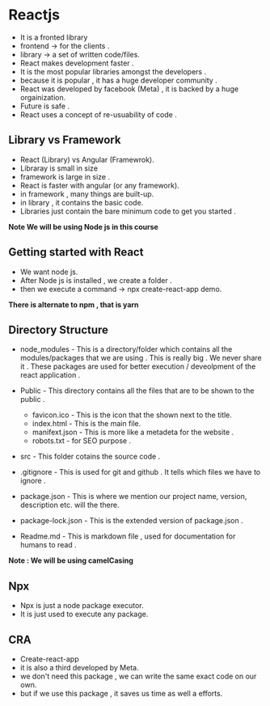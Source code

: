 # Reactjs

- It is a fronted library
- frontend -> for the clients .
- library -> a set of written code/files.
- React makes development faster .
- It is the most popular libraries amongst the developers .
- because it is popular , it has a huge developer community .
- React was developed by facebook (Meta) , it is backed by a huge orgainization.
- Future is safe .
- React uses a concept of re-usuability of code .

## Library vs Framework

- React (Library) vs Angular (Framewrok).
- Libraray is small in size
- framework is large in size .
- React is faster with angular (or any framework).
- in framework , many things are built-up.
- in library , it contains the basic code.
- Libraries just contain the bare minimum code to get you started .

**Note We will be using Node js in this course**

## Getting started with React

- We want node js.
- After Node js is installed , we create a folder .
- then we execute a command -> npx create-react-app demo.

**There is alternate to npm , that is yarn**

## Directory Structure

- node_modules - This is a directory/folder which contains all the modules/packages that we are using . This is really big . We never share it . These packages are used for better execution / deveolpment of the react application .
- Public - This directory contains all the files that are to be shown to the public .

  - favicon.ico - This is the icon that the shown next to the title.
  - index.html - This is the main file.
  - manifext.json - This is more like a metadeta for the website .
  - robots.txt - for SEO purpose .

- src - This folder cotains the source code .
- .gitignore - This is used for git and github . It tells which files we have to ignore .
- package.json - This is where we mention our project name, version, description etc. will the there.
- package-lock.json - This is the extended version of package.json .
- Readme.md - This is markdown file , used for documentation for humans to read .


**Note : We will be using camelCasing**

## Npx
- Npx is just a node package executor.
- It is just used to execute any package.

## CRA
- Create-react-app
- it is also a third developed by Meta.
- we don't need this package , we can write the same exact code on our own.
- but if we use this package , it saves us time as well a efforts.